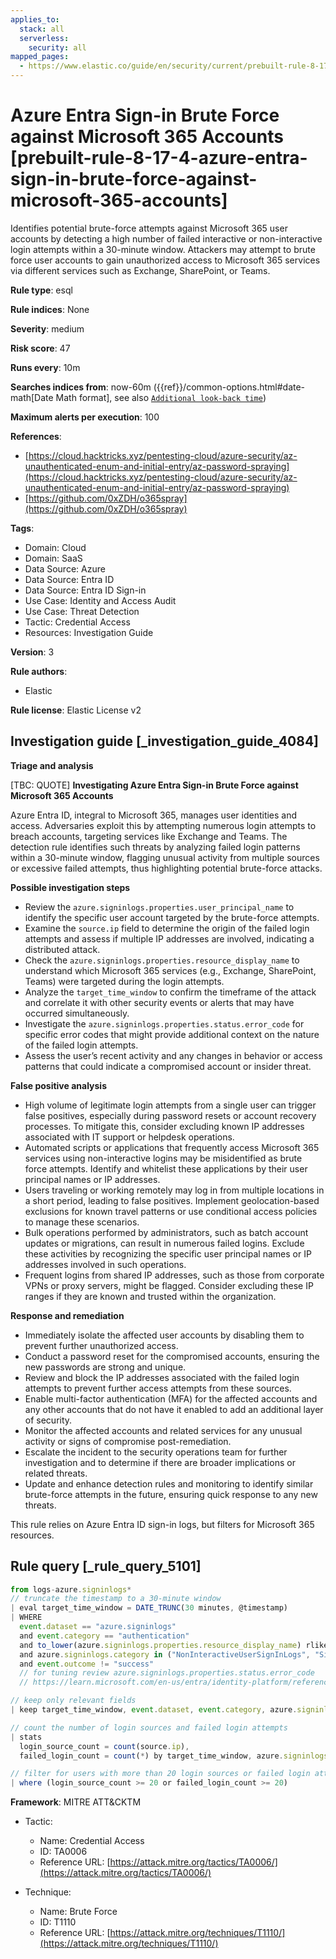 ```yaml
---
applies_to:
  stack: all
  serverless:
    security: all
mapped_pages:
  - https://www.elastic.co/guide/en/security/current/prebuilt-rule-8-17-4-azure-entra-sign-in-brute-force-against-microsoft-365-accounts.html
---
```


# Azure Entra Sign-in Brute Force against Microsoft 365 Accounts [prebuilt-rule-8-17-4-azure-entra-sign-in-brute-force-against-microsoft-365-accounts]

Identifies potential brute-force attempts against Microsoft 365 user accounts by detecting a high number of failed interactive or non-interactive login attempts within a 30-minute window. Attackers may attempt to brute force user accounts to gain unauthorized access to Microsoft 365 services via different services such as Exchange, SharePoint, or Teams.

**Rule type**: esql

**Rule indices**: None

**Severity**: medium

**Risk score**: 47

**Runs every**: 10m

**Searches indices from**: now-60m ({{ref}}/common-options.html#date-math[Date Math format], see also [`Additional look-back time`](docs-content://solutions/security/detect-and-alert/create-detection-rule.md#rule-schedule))

**Maximum alerts per execution**: 100

**References**:

* [https://cloud.hacktricks.xyz/pentesting-cloud/azure-security/az-unauthenticated-enum-and-initial-entry/az-password-spraying](https://cloud.hacktricks.xyz/pentesting-cloud/azure-security/az-unauthenticated-enum-and-initial-entry/az-password-spraying)
* [https://github.com/0xZDH/o365spray](https://github.com/0xZDH/o365spray)

**Tags**:

* Domain: Cloud
* Domain: SaaS
* Data Source: Azure
* Data Source: Entra ID
* Data Source: Entra ID Sign-in
* Use Case: Identity and Access Audit
* Use Case: Threat Detection
* Tactic: Credential Access
* Resources: Investigation Guide

**Version**: 3

**Rule authors**:

* Elastic

**Rule license**: Elastic License v2

## Investigation guide [_investigation_guide_4084]

**Triage and analysis**

[TBC: QUOTE]
**Investigating Azure Entra Sign-in Brute Force against Microsoft 365 Accounts**

Azure Entra ID, integral to Microsoft 365, manages user identities and access. Adversaries exploit this by attempting numerous login attempts to breach accounts, targeting services like Exchange and Teams. The detection rule identifies such threats by analyzing failed login patterns within a 30-minute window, flagging unusual activity from multiple sources or excessive failed attempts, thus highlighting potential brute-force attacks.

**Possible investigation steps**

* Review the `azure.signinlogs.properties.user_principal_name` to identify the specific user account targeted by the brute-force attempts.
* Examine the `source.ip` field to determine the origin of the failed login attempts and assess if multiple IP addresses are involved, indicating a distributed attack.
* Check the `azure.signinlogs.properties.resource_display_name` to understand which Microsoft 365 services (e.g., Exchange, SharePoint, Teams) were targeted during the login attempts.
* Analyze the `target_time_window` to confirm the timeframe of the attack and correlate it with other security events or alerts that may have occurred simultaneously.
* Investigate the `azure.signinlogs.properties.status.error_code` for specific error codes that might provide additional context on the nature of the failed login attempts.
* Assess the user’s recent activity and any changes in behavior or access patterns that could indicate a compromised account or insider threat.

**False positive analysis**

* High volume of legitimate login attempts from a single user can trigger false positives, especially during password resets or account recovery processes. To mitigate this, consider excluding known IP addresses associated with IT support or helpdesk operations.
* Automated scripts or applications that frequently access Microsoft 365 services using non-interactive logins may be misidentified as brute force attempts. Identify and whitelist these applications by their user principal names or IP addresses.
* Users traveling or working remotely may log in from multiple locations in a short period, leading to false positives. Implement geolocation-based exclusions for known travel patterns or use conditional access policies to manage these scenarios.
* Bulk operations performed by administrators, such as batch account updates or migrations, can result in numerous failed logins. Exclude these activities by recognizing the specific user principal names or IP addresses involved in such operations.
* Frequent logins from shared IP addresses, such as those from corporate VPNs or proxy servers, might be flagged. Consider excluding these IP ranges if they are known and trusted within the organization.

**Response and remediation**

* Immediately isolate the affected user accounts by disabling them to prevent further unauthorized access.
* Conduct a password reset for the compromised accounts, ensuring the new passwords are strong and unique.
* Review and block the IP addresses associated with the failed login attempts to prevent further access attempts from these sources.
* Enable multi-factor authentication (MFA) for the affected accounts and any other accounts that do not have it enabled to add an additional layer of security.
* Monitor the affected accounts and related services for any unusual activity or signs of compromise post-remediation.
* Escalate the incident to the security operations team for further investigation and to determine if there are broader implications or related threats.
* Update and enhance detection rules and monitoring to identify similar brute-force attempts in the future, ensuring quick response to any new threats.

This rule relies on Azure Entra ID sign-in logs, but filters for Microsoft 365 resources.


## Rule query [_rule_query_5101]

```js
from logs-azure.signinlogs*
// truncate the timestamp to a 30-minute window
| eval target_time_window = DATE_TRUNC(30 minutes, @timestamp)
| WHERE
  event.dataset == "azure.signinlogs"
  and event.category == "authentication"
  and to_lower(azure.signinlogs.properties.resource_display_name) rlike "(.*)365(.*)"
  and azure.signinlogs.category in ("NonInteractiveUserSignInLogs", "SignInLogs")
  and event.outcome != "success"
  // for tuning review azure.signinlogs.properties.status.error_code
  // https://learn.microsoft.com/en-us/entra/identity-platform/reference-error-codes

// keep only relevant fields
| keep target_time_window, event.dataset, event.category, azure.signinlogs.properties.resource_display_name, azure.signinlogs.category, event.outcome, azure.signinlogs.properties.user_principal_name, source.ip

// count the number of login sources and failed login attempts
| stats
  login_source_count = count(source.ip),
  failed_login_count = count(*) by target_time_window, azure.signinlogs.properties.user_principal_name

// filter for users with more than 20 login sources or failed login attempts
| where (login_source_count >= 20 or failed_login_count >= 20)
```

**Framework**: MITRE ATT&CKTM

* Tactic:

    * Name: Credential Access
    * ID: TA0006
    * Reference URL: [https://attack.mitre.org/tactics/TA0006/](https://attack.mitre.org/tactics/TA0006/)

* Technique:

    * Name: Brute Force
    * ID: T1110
    * Reference URL: [https://attack.mitre.org/techniques/T1110/](https://attack.mitre.org/techniques/T1110/)



